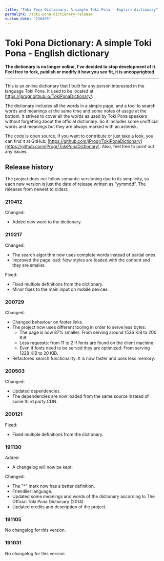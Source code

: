 ```yaml
---
title: "Toki Pona Dictionary: A simple Toki Pona - English dictionary"
permalink: /toki-pona-dictionary-release
custom_date: "210405"
---
```


# Toki Pona Dictionary: A simple Toki Pona - English dictionary

**The dictionary is no longer online, I've decided to stop development of it. Feel free to fork, publish or modify it how you see fit, it is uncopyrighted**.

---

This is an online dictionary that I built for any person interested in the language Toki Pona. It used to be located at https://jprogr.github.io/TokiPonaDictionary/.

The dictionary includes all the words in a simple page, and a tool to search words and meanings at the same time and some notes of usage at the bottom. It strives to cover all the words as used by Toki Pona speakers without forgetting about the official dictionary. So it includes some unofficial words and meanings but they are always marked with an asterisk.

The code is open source, if you want to contribute or just take a look, you can find it at GitHub: [https://github.com/jProgr/TokiPonaDictionary](https://github.com/jProgr/TokiPonaDictionary). Also, feel free to point out any issues.

## Release history

The project does not follow semantic versioning due to its simplicity, so each new version is just the date of release written as “yymmdd”. The releases from newest to oldest:

### 210412

Changed:
- Added new word to the dictionary.

### 210217

Changed:
- The search algorithm now uses complete words instead of partial ones.
- Improved the page load: Now styles are loaded with the content and they are smaller.

Fixed:
- Fixed multiple definitions from the dictionary.
- Minor fixes to the main input on mobile devices.

### 200729

Changed:
- Changed behaviour on footer links.
- The project now uses different tooling in order to serve less bytes:
    - The page is now 87% smaller: From serving around 1536 KiB to 200 KiB.
    - Less requests: from 11 to 2 if fonts are found on the client machine.
    - Even if fonts need to be served they are optimized: From serving 1228 KiB to 20 KiB.
- Refactored search functionality: It is now faster and uses less memory.

### 200503

Changed:
- Updated dependencies.
- The dependencies are now loaded from the same source instead of some third party CDN.

### 200121

Fixed:
- Fixed multiple definitions from the dictionary.

### 191130

Added:
- A changelog will now be kept.

Changed:
- The "*" mark now has a better definition.
- Friendlier language.
- Updated some meanings and words of the dictionary according to The Official Toki Pona Dictionary (2014).
- Updated credits and description of the project.

### 191105

No changelog for this version.

### 191031

No changelog for this version.
